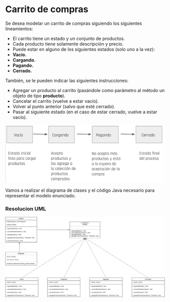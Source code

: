 
# Carrito de compras

Se desea modelar un carrito de compras siguiendo los siguientes lineamientos:
- El carrito tiene un estado y un conjunto de productos.
- Cada producto tiene solamente descripción y precio.
- Puede estar en alguno de los siguientes estados (solo uno a la vez):
- **Vacío.**
- **Cargando.**
- **Pagando.**
- **Cerrado.**

También, se le pueden indicar las siguientes instrucciones:
- Agregar un producto al carrito (pasándole como parámetro al método un objeto de tipo **producto**).
- Cancelar el carrito (vuelve a estar vacío).
- Volver al punto anterior (salvo que esté cerrado).
- Pasar al siguiente estado (en el caso de estar cerrado, vuelve a estar vacío).

![UML-Consigna]( https://github.com/soymilidev/JAVA-I/blob/main/C20/C20-Mesa-Carrito/img/EjercicioMesa.png )

Vamos a realizar el diagrama de clases y el código Java necesario para representar el modelo enunciado.


### Resolucion UML
![UML-Carrito]( https://github.com/soymilidev/JAVA-I/blob/main/C20/C20-Mesa-Carrito/img/UML-Carrito.jpg)
